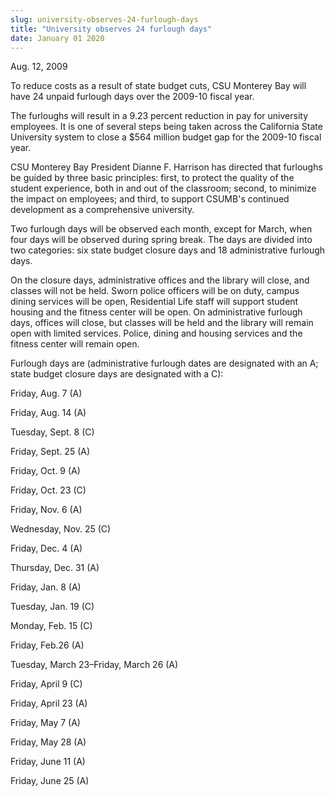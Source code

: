 ```yaml
---
slug: university-observes-24-furlough-days
title: "University observes 24 furlough days"
date: January 01 2020
---
```


 
<p>Aug. 12, 2009</p>
<p>
  To reduce costs as a result of state budget cuts, CSU Monterey Bay will have
  24 unpaid furlough days over the 2009-10 fiscal year.
</p>
<p>
  The furloughs will result in a 9.23 percent reduction in pay for university
  employees. It is one of several steps being taken across the California State
  University system to close a $564 million budget gap for the 2009-10 fiscal
  year.
</p>
<p>
  CSU Monterey Bay President Dianne F. Harrison has directed that furloughs be
  guided by three basic principles: first, to protect the quality of the student
  experience, both in and out of the classroom; second, to minimize the impact
  on employees; and third, to support CSUMB's continued development as a
  comprehensive university.
</p>
<p>
  Two furlough days will be observed each month, except for March, when four
  days will be observed during spring break. The days are divided into two
  categories: six state budget closure days and 18 administrative furlough days.
</p>
<p>
  On the closure days, administrative offices and the library will close, and
  classes will not be held. Sworn police officers will be on duty, campus dining
  services will be open, Residential Life staff will support student housing and
  the fitness center will be open. On administrative furlough days, offices will
  close, but classes will be held and the library will remain open with limited
  services. Police, dining and housing services and the fitness center will
  remain open.
</p>
<p>
  Furlough days are (administrative furlough dates are designated with an A;
  state budget closure days are designated with a C):
</p>
<p>Friday, Aug. 7 (A)</p>
<p>Friday, Aug. 14 (A)</p>
<p>Tuesday, Sept. 8 (C)</p>
<p>Friday, Sept. 25 (A)</p>
<p>Friday, Oct. 9 (A)</p>
<p>Friday, Oct. 23 (C)</p>
<p>Friday, Nov. 6 (A)</p>
<p>Wednesday, Nov. 25 (C)</p>
<p>Friday, Dec. 4 (A)</p>
<p>Thursday, Dec. 31 (A)</p>
<p>Friday, Jan. 8 (A)</p>
<p>Tuesday, Jan. 19 (C)</p>
<p>Monday, Feb. 15 (C)</p>
<p>Friday, Feb.26 (A)</p>
<p>Tuesday, March 23–Friday, March 26 (A)</p>
<p>Friday, April 9 (C)</p>
<p>Friday, April 23 (A)</p>
<p>Friday, May 7 (A)</p>
<p>Friday, May 28 (A)</p>
<p>Friday, June 11 (A)</p>
<p>Friday, June 25 (A)</p>
<p></p>
<p></p>
<p></p>
<p><em> </em></p>
<p><em> </em></p>
<p><strong> </strong></p>
<p></p>
 
